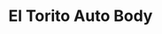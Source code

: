 ---
title: "El Torito Auto Body"
url: /oakland/el-torito-auto-body-foothill-boulevard/
shop: Autowerkstatt
---